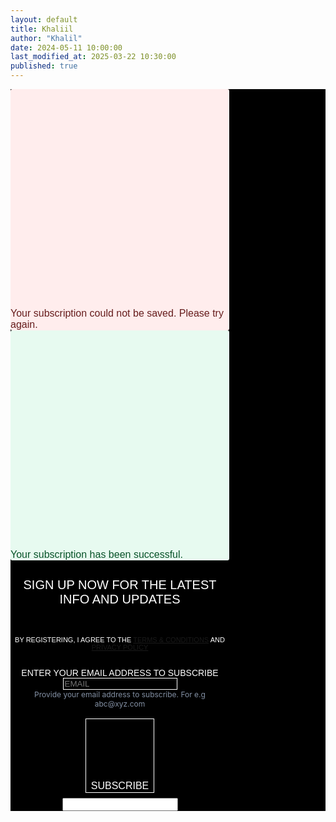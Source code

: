 ```yaml
---
layout: default
title: Khaliil
author: "Khalil"
date: 2024-05-11 10:00:00
last_modified_at: 2025-03-22 10:30:00
published: true
---
```


<div class="sib-form" style="text-align:center; background-color:#000;">
<div id="sib-form-container" class="sib-form-container">
<div id="error-message" class="sib-form-message-panel" style="font-size:16px; text-align:left; font-family:Helvetica, sans-serif; color:#661d1d; background-color:#ffeded; border-radius:3px; border-color:#ff4949; max-width:350px;">
<div class="sib-form-message-panel__text sib-form-message-panel__text--center">
<svg viewBox="0 0 512 512" class="sib-icon sib-notification__icon">
<path d="M256 40c118.621 0 216 96.075 216 216..."></path>
</svg>
<span class="sib-form-message-panel__inner-text">Your subscription could not be saved. Please try again.</span>
</div>
</div>
<div></div>
<div id="success-message" class="sib-form-message-panel" style="font-size:16px; text-align:left; font-family:Helvetica, sans-serif; color:#085229; background-color:#e7faf0; border-radius:3px; border-color:#13ce66; max-width:350px;">
<div class="sib-form-message-panel__text sib-form-message-panel__text--center">
<svg viewBox="0 0 512 512" class="sib-icon sib-notification__icon">
<path d="M256 8C119.033 8 8 119.033 8 256..."></path>
</svg>
<span class="sib-form-message-panel__inner-text">Your subscription has been successful.</span>
</div>
</div>
<div></div>
<div id="sib-container" class="sib-container--medium sib-container--vertical" style="text-align:center; background-color:#000; max-width:350px; border-width:0px; border-color:#C0CCD9; border-style:solid; direction:ltr;">
<form id="sib-form" method="POST" action="https://sibforms.com/serve/MUIFAHeoHY7jhvNfitOPxpUZmM-izQ-kZTW4bLecfHS5M-uy8B3B-Yce50YjhZ3YhzE8vp7gL-fm0IBV_i1EswcM8_EvCnhW0ZbB7EX0qRZZuJKuGP0G8zfDyrZHK7eT3stE5eoZF1qlH4G7mtUj2sqmr8nhfpTHMTSMwngdv2fpuK84epVboh07QujeJLfXdEDdKbTDxHt9YRzb" data-type="subscription">
<div style="padding:8px 0;">
<div class="sib-form-block" style="font-size:20px; text-align:center; font-family:'BB Manual Mono Regular', Arial, sans-serif; font-weight:100; color:#fff; background-color:transparent;">
<p>SIGN UP NOW FOR THE LATEST INFO AND UPDATES</p>
</div>
</div>
<div style="padding:8px 0;">
<div class="sib-form-block" style="font-size:11px; text-align:center; font-family:'BB Manual Mono Regular', Arial, sans-serif; color:#fff; background-color:transparent;">
<div class="sib-text-form-block">
<p>BY REGISTERING, I AGREE TO THE <a href="https://khaliiil.com/terms-conditions" target="_blank">TERMS &amp; CONDITIONS</a> AND <a href="https://khaliiil.com/privacy-policy" target="_blank">PRIVACY POLICY</a></p>
</div>
</div>
</div>
<div style="padding:8px 0;">
<div class="sib-input sib-form-block">
<div class="form__entry entry_block">
<div class="form__label-row">
<label class="entry__label" style="text-align:left; font-family:'BB Manual Mono Regular', Arial, sans-serif; font-size:14px; font-weight:300; color:#fff; text-transform:uppercase; margin-top:40px;" for="EMAIL" data-required="*">Enter your email address to subscribe</label>
<div class="entry__field" style="background-color:#000; border-radius:0;border:none;">
<input class="input" style="color:#fff; font-family:'BB Manual Mono Regular', Arial, sans-serif; background:#000; border:1px solid #fff; outline:none; border-radius:0;" type="text" id="EMAIL" name="EMAIL" autocomplete="off" placeholder="EMAIL" data-required="true" required />
</div>
</div>
<label class="entry__error entry__error--primary" style="font-size:16px; font-family:'BB Manual Mono Regular', Arial, sans-serif; text-align:left; color:#661d1d; background-color:#ffeded; border-radius:3px; border-color:#ff4949;"></label>
<label class="entry__specification" style="font-size:12px; text-align:left; color:#8390A4;">Provide your email address to subscribe. For e.g abc@xyz.com</label>
</div>
</div>
</div>
<div style="padding:8px 0;">
<div class="sib-form-block" style="text-align:center;">
<button class="sib-form-block__button sib-form-block__button-with-loader" style="font-size:16px; touch-action:manipulation; font-family:'BB Manual Mono Regular', Arial, sans-serif; text-align:center; color:#fff; background:transparent; border:1px solid #fff; border-radius:0; font-weight:300;" form="sib-form" type="submit">
<svg class="icon clickable__icon progress-indicator__icon sib-hide-loader-icon" viewBox="0 0 512 512">
<path d="M460.116 373.846l-20.823-12.022..."></path>
</svg>
SUBSCRIBE
</button>
</div>
</div>
<input type="text" name="email_address_check" value="" class="input--hidden">
<input type="hidden" name="locale" value="en">
</form>
</div>
</div>
</div>